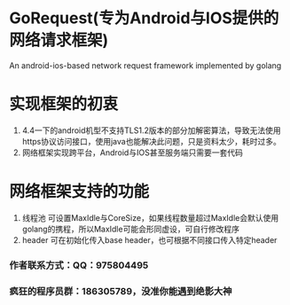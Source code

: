 # GoRequest(专为Android与IOS提供的网络请求框架)
An android-ios-based network request framework implemented by golang
# 实现框架的初衷
1. 4.4一下的android机型不支持TLS1.2版本的部分加解密算法，导致无法使用https协议访问接口，使用java也能解决此问题，只是资料太少，耗时过多。
2. 网络框架实现跨平台，Android与IOS甚至服务端只需要一套代码
# 网络框架支持的功能
1. 线程池
可设置MaxIdle与CoreSize，如果线程数量超过MaxIdle会默认使用golang的携程，所以MaxIdle可能会形同虚设，可自行修改程序
2. header
可在初始化传入base header，也可根据不同接口传入特定header

### 作者联系方式：QQ：975804495
### 疯狂的程序员群：186305789，没准你能遇到绝影大神
